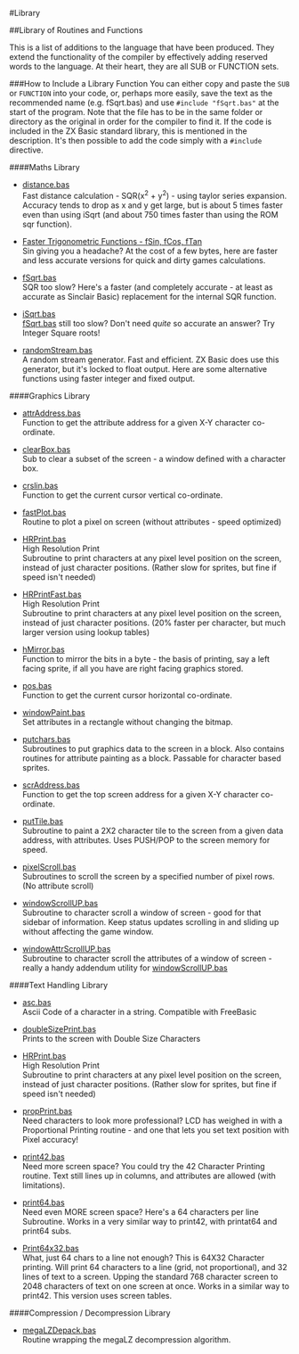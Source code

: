 #Library

##Library of Routines and Functions

This is a list of additions to the language that have been produced. They extend the functionality of the compiler by
effectively adding reserved words to the language. At their heart, they are all SUB or FUNCTION sets.

###How to Include a Library Function
You can either copy and paste the `SUB` or `FUNCTION` into your code, or, perhaps more easily,
save the text as the recommended name (e.g. fSqrt.bas) and use `#include "fSqrt.bas"` at the start of the program.
Note that the file has to be in the same folder or directory as the original in order for the compiler to find it.
If the code is included in the ZX Basic standard library, this is mentioned in the description.
It's then possible to add the code simply with a `#include` directive.

####Maths Library
* [distance.bas](library/distance.bas.md)
<br />Fast distance calculation - SQR(x<sup>2</sup> + y<sup>2</sup>) - using taylor series expansion.
Accuracy tends to drop as x and y get large, but is about 5 times faster even than using iSqrt
(and about 750 times faster than using the ROM sqr function).

* [Faster Trigonometric Functions - fSin, fCos, fTan](library/fsin.bas.md)
<br />Sin giving you a headache? At the cost of a few bytes, here are faster and less accurate versions for quick and
dirty games calculations.

* [fSqrt.bas](library/fsqrt.bas.md)
<br />SQR too slow? Here's a faster (and completely accurate - at least as accurate as Sinclair Basic) replacement for
the internal SQR function.

* [iSqrt.bas](library/isqrt.bas.md)
<br />[fSqrt.bas](library/fsqrt.bas.md) still too slow? Don't need _quite_ so accurate an answer? Try Integer Square roots!

* [randomStream.bas](library/randomstream.bas.md)
<br />A random stream generator. Fast and efficient. ZX Basic does use this generator, but it's locked to float output.
Here are some alternative functions using faster integer and fixed output.

####Graphics Library
* [attrAddress.bas](library/attraddress.md)
<br /> Function to get the attribute address for a given X-Y character co-ordinate.

* [clearBox.bas](library/clearbox.md)
<br /> Sub to clear a subset of the screen - a window defined with a character box.

* [crslin.bas](csrlin.md)
<br /> Function to get the current cursor vertical co-ordinate.

* [fastPlot.bas](library/fastplot.md)
<br /> Routine to plot a pixel on screen (without attributes - speed optimized)

* [HRPrint.bas](library/hrprint.bas.md)
<br /> High Resolution Print<br /> Subroutine to print characters at any pixel level position on the screen,
instead of just character positions. (Rather slow for sprites, but fine if speed isn't needed)

* [HRPrintFast.bas](library/hrprintfast.bas.md)
<br /> High Resolution Print<br /> Subroutine to print characters at any pixel level position on the screen,
instead of just character positions. (20% faster per character, but much larger version using lookup tables)

* [hMirror.bas](library/hmirror.bas.md)
<br /> Function to mirror the bits in a byte - the basis of printing, say a left facing sprite,
if all you have are right facing graphics stored.

* [pos.bas](pos.md)
<br /> Function to get the current cursor horizontal co-ordinate.

* [windowPaint.bas](library/windowpaint.md)
<br /> Set attributes in a rectangle without changing the bitmap.

* [putchars.bas](library/putchars.bas.md)
<br /> Subroutines to put graphics data to the screen in a block. Also contains routines for attribute painting as a
block. Passable for character based sprites.

* [scrAddress.bas](library/scraddress.md)
<br /> Function to get the top screen address for a given X-Y character co-ordinate.

* [putTile.bas](library/puttile.md)
<br /> Subroutine to paint a 2X2 character tile to the screen from a given data address, with attributes.
Uses PUSH/POP to the screen memory for speed.

* [pixelScroll.bas](library/pixelscroll.md)
<br /> Subroutines to scroll the screen by a specified number of pixel rows. (No attribute scroll)

* [windowScrollUP.bas](library/windowscrollup.md)
<br /> Subroutine to character scroll a window of screen - good for that sidebar of information.
Keep status updates scrolling in and sliding up without affecting the game window.

* [windowAttrScrollUP.bas](library/windowattrscrollup.md)
<br /> Subroutine to character scroll the attributes of a window of screen - really a handy addendum utility
for [windowScrollUP.bas](library/windowscrollup.md) 

####Text Handling Library

* [asc.bas](library/asc.bas.md)
<br /> Ascii Code of a character in a string. Compatible with FreeBasic

* [doubleSizePrint.bas](library/doublesizeprint.bas.md)
<br /> Prints to the screen with Double Size Characters

* [HRPrint.bas](library/hrprint.bas.md)
<br /> High Resolution Print<br /> Subroutine to print characters at any pixel level position on the screen,
instead of just character positions. (Rather slow for sprites, but fine if speed isn't needed)

* [propPrint.bas](library/propprint.bas.md)
<br /> Need characters to look more professional? LCD has weighed in with a Proportional Printing routine -
and one that lets you set text position with Pixel accuracy!

* [print42.bas](library/print42.bas.md)
<br /> Need more screen space? You could try the 42 Character Printing routine. Text still lines up in columns,
and attributes are allowed (with limitations).

* [print64.bas](library/print64.bas.md)
<br /> Need even MORE screen space? Here's a 64 characters per line Subroutine. Works in a very similar way to print42,
with printat64 and print64 subs.

* [Print64x32.bas](library/print64x32.bas.md)
<br /> What, just 64 chars to a line not enough? This is 64X32 Character printing.
Will print 64 characters to a line (grid, not proportional), and 32 lines of text to a screen.
Upping the standard 768 character screen to 2048 characters of text on one screen at once.
Works in a similar way to print42. This version uses screen tables.

####Compression / Decompression Library

* [megaLZDepack.bas](library/megalz.bas.md)
<br /> Routine wrapping the megaLZ decompression algorithm.


